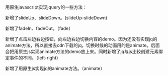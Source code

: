 # 
 用原生javascript实现jquery的一些方法：
 
 新增了slideUp、slideDown。(slideUp-slideDown)
 
 新增了fadeIn、fadeOut。（fade）
 
 新增了点击左边右边按钮，向左边右边切换内容的demo。因为还没有实现jq的animate方法，所以直接去cdn下载的jq，切换时候的动画用的是animate。后面会把用原生js实现animate方法的demo放上来。同时新增了jq与js比较创建元素绑定事件的不同。（left-right）
 
 新增了用原生js实现jq的animate方法。（animate）
